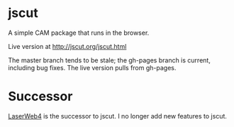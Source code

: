 jscut
=====

A simple CAM package that runs in the browser.

Live version at http://jscut.org/jscut.html

The master branch tends to be stale; the gh-pages branch is current, including bug fixes. The live version pulls from gh-pages.

Successor
=======

[LaserWeb4](https://github.com/LaserWeb/LaserWeb4) is the successor to jscut. I no longer add new features to jscut.
